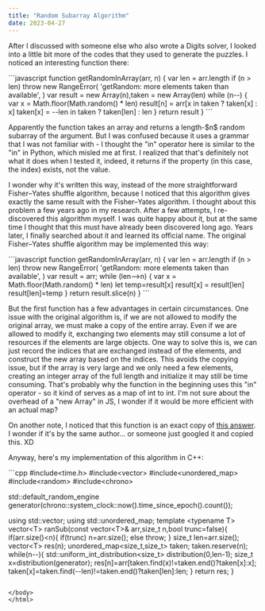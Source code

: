 ```yaml
---
title: "Random Subarray Algorithm"
date: 2023-04-27
---
```

<html>
<title>Random Subarray Algorithm</title>
<script src="https://yjian012.github.io/Yi-blog/scripts.js"></script>
<link rel="stylesheet" href="https://yjian012.github.io/Yi-blog/styles.css">

<body>
<p>
After I discussed with someone else who also wrote a Digits solver, I looked into a little bit more of the codes that they used to generate the puzzles. I noticed an interesting function there:
</p>
```javascript
function getRandomInArray(arr, n) {
  var len = arr.length
  if (n > len)
    throw new RangeError(
      'getRandom: more elements taken than available',
    )
  var result = new Array(n),taken = new Array(len)
  while (n--) {
    var x = Math.floor(Math.random() * len)
    result[n] = arr[x in taken ? taken[x] : x]
    taken[x] = --len in taken ? taken[len] : len
  }
  return result
}
```
<p>
Apparently the function takes an array and returns a length-$n$ random subarray of the argument. But I was confused because it uses a grammar that I was not familiar with - I thought the "in" operator here is similar to the "in" in Python, which misled me at first. I realized that that's definitely not what it does when I tested it, indeed, it returns if the property (in this case, the index) exists, not the value.</p>
<p>
I wonder why it's written this way, instead of the more straightforward Fisher–Yates shuffle algorithm, because I noticed that this algorithm gives exactly the same result with the Fisher–Yates algorithm. I thought about this problem a few years ago in my research. After a few attempts, I re-discovered this algorithm myself. I was quite happy about it, but at the same time I thought that this must have already been discovered long ago. Years later, I finally searched about it and learned its official name. The original Fisher–Yates shuffle algorithm may be implemented this way:</p>
```javascript
function getRandomInArray(arr, n) {
  var len = arr.length
  if (n > len)
    throw new RangeError(
      'getRandom: more elements taken than available',
    )
  var result = arr;
  while (len-->n) {
    var x = Math.floor(Math.random() * len)
    let temp=result[x]
    result[x] = result[len]
    result[len]=temp
  }
  return result.slice(n)
}
```
<p>
But the first function has a few advantages in certain circumstances. One issue with the original algorithm is, if we are not allowed to modify the original array, we must make a copy of the entire array. Even if we are allowed to modify it, exchanging two elements may still consume a lot of resources if the elements are large objects. One way to solve this is, we can just record the indices that are exchanged instead of the elements, and construct the new array based on the indices. This avoids the copying issue, but if the array is very large and we only need a few elements, creating an integer array of the full length and initialize it may still be time consuming. That's probably why the function in the beginning uses this "in" operator - so it kind of serves as a map of int to int. I'm not sure about the overhead of a "new Array" in JS, I wonder if it would be more efficient with an actual map?</p>
<p>
On another note, I noticed that this function is an exact copy of <a href="https://stackoverflow.com/a/19270021/2692551">this answer</a>. I wonder if it's by the same author... or someone just googled it and copied this. XD</p>
<p>
Anyway, here's my implementation of this algorithm in C++:</p>
```cpp
#include&lt;time.h&gt;
#include&lt;vector&gt;
#include&lt;unordered_map&gt;
#include&lt;random&gt;
#include&lt;chrono&gt;

std::default_random_engine generator(chrono::system_clock::now().time_since_epoch().count());

using std::vector;
using std::unordered_map;
template &lt;typename T&gt;
vector&lt;T> ranSub(const vector&lt;T>& arr,size_t n,bool trunc=false){
    if(arr.size()&lt;n){
        if(trunc) n=arr.size();
        else throw;
    }
    size_t len=arr.size();
    vector&lt;T> res(n);
    unordered_map&lt;size_t,size_t> taken;
    taken.reserve(n);
    while(n--){
        std::uniform_int_distribution&lt;size_t> distribution(0,len-1);
        size_t x=distribution(generator);
        res[n]=arr[taken.find(x)!=taken.end()?taken[x]:x];
        taken[x]=taken.find(--len)!=taken.end()?taken[len]:len;
    }
    return res;
}
```

</body>
</html>